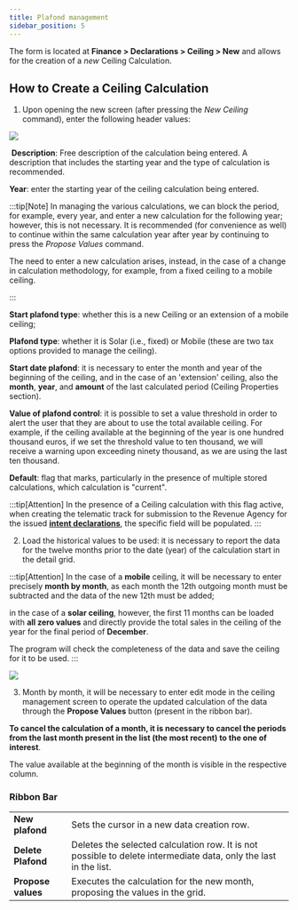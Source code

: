 ```yaml
---
title: Plafond management
sidebar_position: 5
---
```


The form is located at **Finance > Declarations > Ceiling > New** and allows for the creation of a *new* Ceiling Calculation.

## How to Create a Ceiling Calculation

1.  Upon opening the new screen (after pressing the *New Ceiling* command), enter the following header values: 

![](/img/it-it/finance-area/declarations/declarations/plafond/plafond-start-management/image01.png)

 **Description**: Free description of the calculation being entered. A description that includes the starting year and the type of calculation is recommended.

**Year**: enter the starting year of the ceiling calculation being entered.

:::tip[Note]
In managing the various calculations, we can block the period, for example, every year, and enter a new calculation for the following year; however, this is not necessary. It is recommended (for convenience as well) to continue within the same calculation year after year by continuing to press the *Propose Values* command.

The need to enter a new calculation arises, instead, in the case of a change in calculation methodology, for example, from a fixed ceiling to a mobile ceiling.

:::

**Start plafond type**: whether this is a new Ceiling or an extension of a mobile ceiling; 

**Plafond type**: whether it is Solar (i.e., fixed) or Mobile (these are two tax options provided to manage the ceiling). 

**Start date plafond**: it is necessary to enter the month and year of the beginning of the ceiling, and in the case of an 'extension' ceiling, also the **month**, **year**, and **amount** of the last calculated period (Ceiling Properties section). 

**Value of plafond control**: it is possible to set a value threshold in order to alert the user that they are about to use the total available ceiling. For example, if the ceiling available at the beginning of the year is one hundred thousand euros, if we set the threshold value to ten thousand, we will receive a warning upon exceeding ninety thousand, as we are using the last ten thousand.

**Default**: flag that marks, particularly in the presence of multiple stored calculations, which calculation is "current".

:::tip[Attention]
In the presence of a Ceiling calculation with this flag active, when creating the telematic track for submission to the Revenue Agency for the issued [**intent declarations**](/docs/finance-area/declarations/declarations/intent-declaration), the specific field will be populated.
:::

2. Load the historical values to be used: it is necessary to report the data for the twelve months prior to the date (year) of the calculation start in the detail grid. 

:::tip[Attention]
In the case of a **mobile** ceiling, it will be necessary to enter precisely **month by month**, as each month the 12th outgoing month must be subtracted and the data of the new 12th must be added; 

in the case of a **solar ceiling**, however, the first 11 months can be loaded with **all zero values** and directly provide the total sales in the ceiling of the year for the final period of **December**. 

The program will check the completeness of the data and save the ceiling for it to be used.
:::

![](/img/it-it/finance-area/declarations/declarations/plafond/plafond-start-management/image02.png)

3. Month by month, it will be necessary to enter edit mode in the ceiling management screen to operate the updated calculation of the data through the **Propose Values** button (present in the ribbon bar). 

**To cancel the calculation of a month, it is necessary to cancel the periods from the last month present in the list (the most recent) to the one of interest**. 

The value available at the beginning of the month is visible in the respective column.

### Ribbon Bar

|  |  |
| --- | --- |
| **New plafond** | Sets the cursor in a new data creation row. |
| **Delete Plafond** | Deletes the selected calculation row. It is not possible to delete intermediate data, only the last in the list. |
| **Propose values** | Executes the calculation for the new month, proposing the values in the grid. |